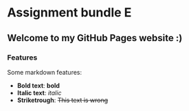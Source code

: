 # Assignment bundle E

## Welcome to my GitHub Pages website :)

### Features
Some markdown features:
- **Bold text**: **bold**
- **Italic text**: *italic*
- **Striketrough**: ~~This text is wrong~~
